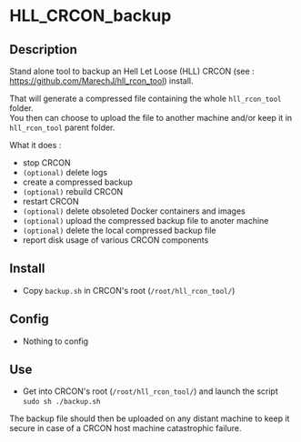 # HLL_CRCON_backup

## Description
Stand alone tool to backup an Hell Let Loose (HLL) CRCON (see : https://github.com/MarechJ/hll_rcon_tool) install.

That will generate a compressed file containing the whole `hll_rcon_tool` folder.  
You then can choose to upload the file to another machine and/or keep it in `hll_rcon_tool` parent folder.

What it does :  
- stop CRCON  
- `(optional)` delete logs  
- create a compressed backup  
- `(optional)` rebuild CRCON  
- restart CRCON  
- `(optional)` delete obsoleted Docker containers and images  
- `(optional)` upload the compressed backup file to anoter machine  
- `(optional)` delete the local compressed backup file  
- report disk usage of various CRCON components

## Install
- Copy `backup.sh` in CRCON's root (`/root/hll_rcon_tool/`)

## Config
- Nothing to config

## Use
- Get into CRCON's root (`/root/hll_rcon_tool/`) and launch the script `sudo sh ./backup.sh`

The backup file should then be uploaded on any distant machine to keep it secure in case of a CRCON host machine catastrophic failure.
